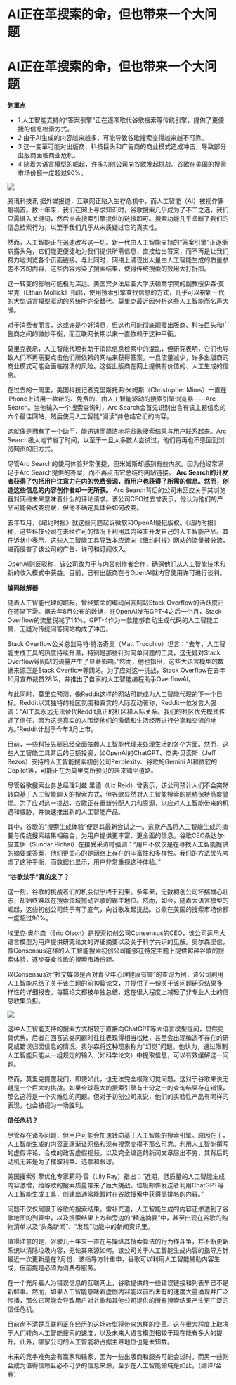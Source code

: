 # AI正在革搜索的命，但也带来一个大问题

# AI正在革搜索的命，但也带来一个大问题

**划重点**

  * _1_ 人工智能支持的“答案引擎”正在逐渐取代谷歌搜索等传统引擎，提供了更便捷的信息检索方式。
  * _2_ 由于AI生成的内容越来越多，可能导致谷歌搜索变得越来越不可靠。
  * _3_ 这一变革可能对出版商、科技巨头和广告商的商业模式造成冲击，导致部分出版商面临商业危机。
  * _4_ 随着大语言模型的崛起，许多初创公司向谷歌发起挑战。谷歌在美国的搜索市场份额一度超过90%。

![](https://inews.gtimg.com/news_bt/O7v4axTlWa9myMuP3eA3i241XuA6wxMQ8cX3lw9k00Ki0AA/1000)

腾讯科技讯
据外媒报道，互联网正陷入生存危机中，而人工智能（AI）被视作罪魁祸首。数十年来，我们在网上寻求知识时，谷歌搜索几乎成为了不二之选，我们只需键入关键词，然后点击搜索引擎提供的链接即可。搜索功能几乎垄断了我们的信息检索行为，以至于我们几乎从未质疑过它的真实性。

然而，人工智能正在迅速改写这一切。新一代由人工智能支持的“答案引擎”正逐渐崭露头角，它们能更便捷地为我们提供所需信息，直接给出答案，而不再是让我们费力地浏览各个页面链接。与此同时，网络上涌现出大量由人工智能生成的质量参差不齐的内容，这些内容污染了搜索结果，使得传统搜索的效用大打折扣。

这一转变的影响可能极为深远。美国宾夕法尼亚大学沃顿商学院的副教授伊森·莫里克（Ethan
Mollick）指出，使用搜索引擎查找信息的方式，几乎可以被新一代的大型语言模型驱动的系统所完全替代。莫里克最近因分析这些人工智能而名声大噪。

对于消费者而言，这或许是个好消息，但这也可能彻底颠覆出版商、科技巨头和广告商之间的微妙平衡，而互联网长期以来一直依赖于这种平衡。

莫里克表示，人工智能代理有助于消除信息检索中的混乱，但研究表明，它们也导致人们不再需要点击他们所依赖的网站来获得答案。一旦流量减少，许多出版商的商业模式可能会面临崩溃的风险。这些出版商在网上提供有价值的、人工生成的信息。

在过去的一周里，美国科技记者克里斯托弗·米姆斯（Christopher
Mims）一直在iPhone上试用一款新的、免费的、由人工智能驱动的搜索引擎浏览器——Arc Search。当他输入一个搜索查询时，Arc
Search会首先识别出含有该主题信息的六个最佳网站，然后使用人工智能“阅读”并总结它们的内容。

这就像是拥有了一个助手，能迅速而简洁地将谷歌搜索结果与用户联系起来。Arc
Search极大地节省了时间，以至于一旦大多数人尝试过，他们将再也不愿回到浏览网页的旧方式。

尽管Arc Search的使用体验非常便捷，但米姆斯却感到有些内疚。因为他经常满足于Arc Search提供的答案，而不再点击它总结的网站链接。 **Arc
Search的开发者获得了包括用户注意力在内的免费资源，而用户也获得了所需的信息。然而，创造这些信息的内容创作者却一无所获。** Arc
Search背后的公司未回应关于其浏览器对网络未来意味着什么的评论请求。该公司CEO过去曾表示，他认为他们的产品可能会改变现状，但他不确定具体会如何改变。

去年12月，《纽约时报》就这些问题起诉微软和OpenAI侵犯版权。《纽约时报》称，这些科技公司在未经许可的情况下利用其内容来开发自己的人工智能产品。其在诉状中表示，这些人工智能工具导致本应流向《纽约时报》网站的流量被分流，进而侵害了该公司的广告、许可和订阅收入。

OpenAI则反驳称，该公司致力于与内容创作者合作，确保他们从人工智能技术和新的收入模式中获益。目前，已有出版商在与OpenAI就内容使用许可进行谈判。

**编码破解器**

随着人工智能代理的崛起，曾经繁荣的编码问答网站Stack
Overflow的活跃度正在逐渐下滑。据去年8月公布的数据，在OpenAI发布GPT-4之后一个月，Stack
Overflow的流量锐减了14%。GPT-4作为一款能够自动生成代码的人工智能工具，无疑对传统问答网站构成了冲击。

Stack Overflow公关总监马特·特洛奇奥（Matt
Trocchio）坦言：“去年，人工智能生成工具的热度持续升温，特别是那些针对简单问题的工具，这无疑对Stack
Overflow等网站的流量产生了显著影响。”然而，他也指出，这些大语言模型的数据来源正是Stack Overflow等网站。为了应对这一挑战，Stack
Overflow在去年10月宣布裁员28%，并推出了自家的人工智能编程助手OverflowAI。

与此同时，莫里克预测，像Reddit这样的网站可能成为人工智能代理的下一个目标。Reddit以其独特的社区氛围和真实的人际互动著称，Reddit一位发言人强调：“AI工具永远无法替代Reddit真正的社区和人际关系。我们的社区优先模式传递了信任，因为这是真实的人围绕他们的激情和生活经历进行分享和交流的地方。”Reddit计划于今年3月上市。

目前，一些科技先驱已经全面依赖人工智能代理来处理生活的各个方面。然而，这些人工智能工具背后的巨额投资，如OpenAI的ChatGPT、杰夫·贝索斯（Jeff
Bezos）支持的人工智能搜索初创公司Perplexity、谷歌的Gemini AI和微软的Copilot等，可能正在为莫里克所预见的未来铺平道路。

尽管谷歌搜索业务总经理利兹·里德（Liz
Reid）曾表示，该公司预计人们不会突然转向基于人工智能聊天的搜索方式，但谷歌显然对人工智能搜索的威胁保持高度警惕。为了应对这一挑战，谷歌正在重新分配人力和资源，以应对人工智能带来的机遇和威胁，并快速推出新的人工智能产品。

其中，谷歌的“搜索生成体验”便是其最新尝试之一。这款产品将人工智能生成的摘要与传统搜索结果相结合，为用户提供更丰富、更全面的信息。谷歌CEO桑达尔·皮查伊（Sundar
Pichai）在接受采访时强调：“用户不仅仅是在寻找人工智能提供的摘要或答案，他们更关心的是网络上存在的丰富性和多样性。我们的方法优先考虑了这种平衡，而数据也显示，用户非常重视这种体验。”

**“谷歌杀手”真的来了？**

这一刻，谷歌的挑战者们的机会似乎终于到来。多年来，无数初创公司怀揣雄心壮志，却始终难以在搜索领域撼动谷歌的霸主地位。然而，如今，随着大语言模型的崛起，这些初创公司终于有了底气，向谷歌发起挑战。谷歌在美国的搜索市场份额一度超过90%。

埃里克·奥尔森（Eric
Olson）是搜索初创公司Consensus的CEO，该公司运用大语言模型为用户提供研究论文的详细摘要以及关于科学共识的见解。奥尔森坚信，像Consensus这样的人工智能搜索初创公司能够在特定主题上提供超越谷歌的搜索体验，逐步蚕食谷歌的搜索市场份额。

以Consensus对“社交媒体是否对青少年心理健康有害”的查询为例，该公司利用人工智能总结了关于该主题的前10篇论文，并提供了一份关于该问题研究结果多样性的详细报告。每篇论文都被单独总结，这在很大程度上减轻了非专业人士的信息收集负担。

![](https://inews.gtimg.com/news_bt/OAdBPoLltcsjaGpyXeTEFd80_Z1xjXiFWNQXHuFWmLZV0AA/1000)

这种人工智能支持的搜索方式相较于直接向ChatGPT等大语言模型提问，显然更具优势。后者在回答这类问题时往往表现得相当松散，甚至会出现编造不存在的研究或错误归因信息的情况。奥尔森将这种现象称为“幻觉”问题。他认为，通过限制人工智能只能从一组规定的输入（如科学论文）中提取信息，可以有效缓解这一问题。

然而，莫里克提醒我们，即使如此，也无法完全根除幻觉问题。这对于谷歌来说无疑是一个巨大的挑战。如果全球最大的搜索引擎有十分之一的查询结果存在错误，那么这将是一个灾难性的问题。但对于初创公司来说，他们的实验性产品有同样的表现，也会被视为一场胜利。

**信任危机？**

尽管存在诸多问题，但用户可能会加速转向基于人工智能的搜索引擎。原因在于，人工智能生成的内容正逐渐让网络和现有搜索变得不那么可靠。利用人工智能撰写的虚假评论、合成的政客虚假视频，以及完全编造的新闻文章层出不穷，其背后的动机无非是为了攫取利益、选票和眼球。

美国搜索引擎优化专家莉莉·雷（Lily
Ray）指出：“近期，低质量的人工智能生成内容激增，给谷歌的搜索质量带来了巨大挑战。垃圾邮件发送者利用ChatGPT等人工智能生成工具，创建出通常能暂时在谷歌搜索中获得高排名的内容。”

问题不仅仅局限于谷歌的搜索结果。雷补充道，人工智能生成的内容还渗透到了谷歌地图的列表中，以及搜索结果上方和旁边的“精选摘要”中，甚至出现在谷歌的购物清单以及“头条新闻”、“发现”功能中的新闻资讯里。

值得注意的是，谷歌几十年来一直在与操纵其搜索算法的行为作斗争，并不断更新系统以清除垃圾内容，无论其来源如何。该公司关于人工智能生成内容的指导方针最近一次更新是在2月份，该指导方针重申，谷歌可以利用人工智能辅助内容生成，但前提是必须为消费者服务。

在一个充斥着人为错误信息的互联网上，谷歌提供的一些错误链接和列表早已不是新鲜事。然而，如果人工智能意味着虚假内容能以前所未有的速度大量涌现并广泛传播，那么它可能会导致用户对谷歌和其他公司提供的所有搜索结果产生更广泛的信任危机。

目前尚不清楚互联网正在经历的这场转型将带来怎样的变革。这在很大程度上取决于人们转向人工智能搜索的速度，以及未来大语言模型相较于现在能有多大的提升。此外，哪家公司的人工智能将占据主导地位也是未知数。

未来的竞争难免会有赢家和输家，因为一些出版商和服务可能会过时，而另一些则会成为值得信赖且必不可少的信息来源，至少在人工智能领域是如此。（编译/金鹿）

